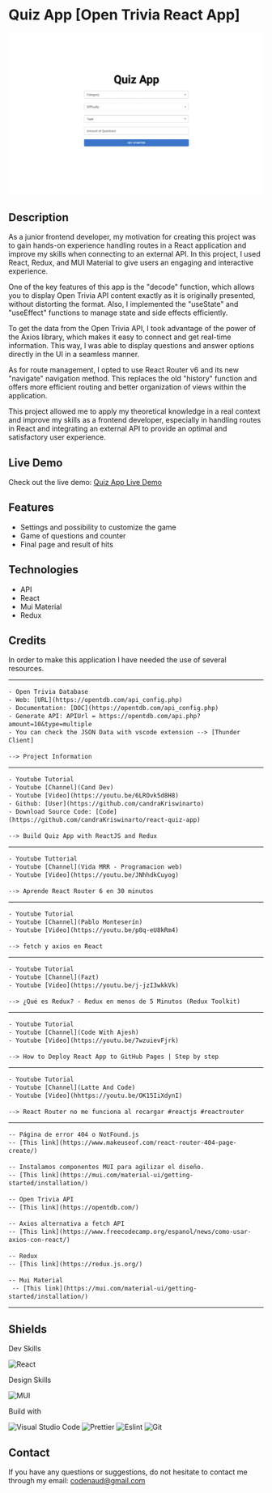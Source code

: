 # Quiz App [Open Trivia React App]

[![Quiz App (Open Trivia React App Screenshot)](/assets/git-screenshot.png)](https://codenaud.github.io/quiz-app/)

## Description

As a junior frontend developer, my motivation for creating this project was to gain hands-on experience handling routes in a React application and improve my skills when connecting to an external API. In this project, I used React, Redux, and MUI Material to give users an engaging and interactive experience.

One of the key features of this app is the "decode" function, which allows you to display Open Trivia API content exactly as it is originally presented, without distorting the format. Also, I implemented the "useState" and "useEffect" functions to manage state and side effects efficiently.

To get the data from the Open Trivia API, I took advantage of the power of the Axios library, which makes it easy to connect and get real-time information. This way, I was able to display questions and answer options directly in the UI in a seamless manner.

As for route management, I opted to use React Router v6 and its new "navigate" navigation method. This replaces the old "history" function and offers more efficient routing and better organization of views within the application.

This project allowed me to apply my theoretical knowledge in a real context and improve my skills as a frontend developer, especially in handling routes in React and integrating an external API to provide an optimal and satisfactory user experience.

## Live Demo

Check out the live demo: [Quiz App Live Demo](https://codenaud.github.io/quiz-app/)

## Features

- Settings and possibility to customize the game
- Game of questions and counter
- Final page and result of hits

## Technologies

- API
- React
- Mui Material
- Redux

## Credits

In order to make this application I have needed the use of several resources.

---

    - Open Trivia Database
    - Web: [URL](https://opentdb.com/api_config.php)
    - Documentation: [DOC](https://opentdb.com/api_config.php)
    - Generate API: APIUrl = https://opentdb.com/api.php?amount=10&type=multiple
    - You can check the JSON Data with vscode extension --> [Thunder Client]

    --> Project Information

---

    - Youtube Tutorial
    - Youtube [Channel](Cand Dev)
    - Youtube [Video](https://youtu.be/6LROvk5d8H8)
    - Github: [User](https://github.com/candraKriswinarto)
    - Download Source Code: [Code](https://github.com/candraKriswinarto/react-quiz-app)

    --> Build Quiz App with ReactJS and Redux

---

    - Youtube Tuttorial
    - Youtube [Channel](Vida MRR - Programacion web)
    - Youtube [Video](https://youtu.be/JNhhdkCuyog)

    --> Aprende React Router 6 en 30 minutos

---

    - Youtube Tutorial
    - Youtube [Channel](Pablo Monteserín)
    - Youtube [Video](https://youtu.be/p8q-eU8kRm4)

    --> fetch y axios en React

---

    - Youtube Tutorial
    - Youtube [Channel](Fazt)
    - Youtube [Video](https://youtu.be/j-jzI3wkkVk)

    --> ¿Qué es Redux? - Redux en menos de 5 Minutos (Redux Toolkit)

---

    - Youtube Tutorial
    - Youtube [Channel](Code With Ajesh)
    - Youtube [Video](https://youtu.be/7wzuievFjrk)

    --> How to Deploy React App to GitHub Pages | Step by step

---

    - Youtube Tutorial
    - Youtube [Channel](Latte And Code)
    - Youtube [Video](hhttps://youtu.be/OK15IiXdynI)

    --> React Router no me funciona al recargar #reactjs #reactrouter

---

    -- Página de error 404 o NotFound.js
    -- [This link](https://www.makeuseof.com/react-router-404-page-create/)

    -- Instalamos componentes MUI para agilizar el diseño.
    -- [This link](https://mui.com/material-ui/getting-started/installation/)

    -- Open Trivia API
    -- [This link](https://opentdb.com/)

    -- Axios alternativa a fetch API
    -- [This link](https://www.freecodecamp.org/espanol/news/como-usar-axios-con-react/)

    -- Redux
    -- [This link](https://redux.js.org/)

    -- Mui Material
     -- [This link](https://mui.com/material-ui/getting-started/installation/)

---

## Shields

Dev Skills

![React](https://img.shields.io/badge/-ReactJs-61DAFB?logo=react&logoColor=white&style=for-the-badge)

Design Skills

![MUI](https://img.shields.io/badge/MUI-66b2ff?style=for-the-badge&logo=mui&labelColor=gray&logoColor=66b2ff)

Build with

![Visual Studio Code](https://img.shields.io/badge/Visual_Studio_Code-0078D4?style=for-the-badge&logo=visual%20studio%20code&logoColor=white)
![Prettier](https://img.shields.io/badge/prettier-1A2C34?style=for-the-badge&logo=prettier&logoColor=F7BA3E)
![Eslint](https://img.shields.io/badge/eslint-3A33D1?style=for-the-badge&logo=eslint&logoColor=white)
![Git](https://img.shields.io/badge/GIT-E44C30?style=for-the-badge&logo=git&logoColor=white)

## Contact

If you have any questions or suggestions, do not hesitate to contact me through my email: [codenaud@gmail.com](mailto:codenaud@gmail.com)
